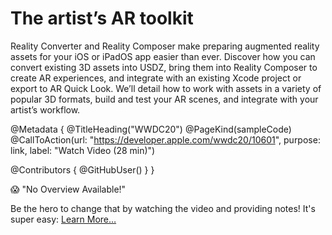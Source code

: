 # The artist’s AR toolkit

Reality Converter and Reality Composer make preparing augmented reality assets for your iOS or iPadOS app easier than ever. Discover how you can convert existing 3D assets into USDZ, bring them into Reality Composer to create AR experiences, and integrate with an existing Xcode project or export to AR Quick Look. We’ll detail how to work with assets in a variety of popular 3D formats, build and test your AR scenes, and integrate with your artist’s workflow.

@Metadata {
   @TitleHeading("WWDC20")
   @PageKind(sampleCode)
   @CallToAction(url: "https://developer.apple.com/wwdc20/10601", purpose: link, label: "Watch Video (28 min)")

   @Contributors {
      @GitHubUser(<replace this with your GitHub handle>)
   }
}

😱 "No Overview Available!"

Be the hero to change that by watching the video and providing notes! It's super easy:
 [Learn More…](https://wwdcnotes.github.io/WWDCNotes/documentation/wwdcnotes/contributing)
